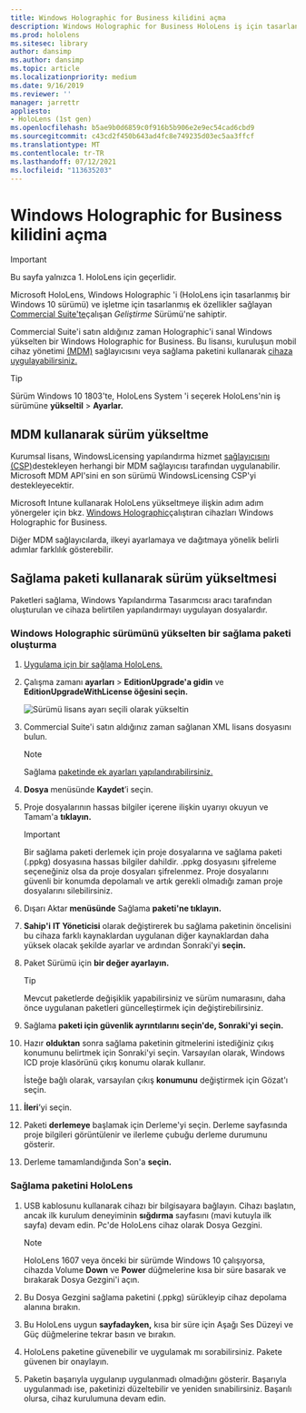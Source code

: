 ```yaml
---
title: Windows Holographic for Business kilidini açma
description: Windows Holographic for Business HoloLens iş için tasarlanmış ek özellikler sağlar.
ms.prod: hololens
ms.sitesec: library
author: dansimp
ms.author: dansimp
ms.topic: article
ms.localizationpriority: medium
ms.date: 9/16/2019
ms.reviewer: ''
manager: jarrettr
appliesto:
- HoloLens (1st gen)
ms.openlocfilehash: b5ae9b0d6859c0f916b5b906e2e9ec54cad6cbd9
ms.sourcegitcommit: c43cd2f450b643ad4fc8e749235d03ec5aa3ffcf
ms.translationtype: MT
ms.contentlocale: tr-TR
ms.lasthandoff: 07/12/2021
ms.locfileid: "113635203"
---
```

# <a name="unlock-windows-holographic-for-business-features"></a>Windows Holographic for Business kilidini açma

> [!IMPORTANT]
> Bu sayfa yalnızca 1. HoloLens için geçerlidir.

Microsoft HoloLens, Windows Holographic 'i (HoloLens için tasarlanmış bir Windows 10 sürümü) ve işletme için tasarlanmış ek özellikler sağlayan [Commercial Suite'te](hololens-commercial-features.md)çalışan *Geliştirme* Sürümü'ne sahiptir.

Commercial Suite'i satın aldığınız zaman Holographic'i sanal Windows yükselten bir Windows Holographic for Business. Bu lisansı, kuruluşun mobil cihaz yönetimi [(MDM)](#edition-upgrade-by-using-mdm) sağlayıcısını veya sağlama paketini kullanarak [cihaza uygulayabilirsiniz.](#edition-upgrade-by-using-a-provisioning-package)

> [!TIP]
> Sürüm Windows 10 1803'te, HoloLens System 'i seçerek HoloLens'nin iş sürümüne **yükseltil**  >  **Ayarlar.**

## <a name="edition-upgrade-by-using-mdm"></a>MDM kullanarak sürüm yükseltme

Kurumsal lisans, WindowsLicensing yapılandırma hizmet [sağlayıcısını (CSP)](https://msdn.microsoft.com/library/windows/hardware/dn904983.aspx)destekleyen herhangi bir MDM sağlayıcısı tarafından uygulanabilir. Microsoft MDM API'sini en son sürümü WindowsLicensing CSP'yi destekleyecektir.

Microsoft Intune kullanarak HoloLens yükseltmeye ilişkin adım adım yönergeler için bkz. [Windows Holographic](/intune/holographic-upgrade)çalıştıran cihazları Windows Holographic for Business.

 Diğer MDM sağlayıcılarda, ilkeyi ayarlamaya ve dağıtmaya yönelik belirli adımlar farklılık gösterebilir.

## <a name="edition-upgrade-by-using-a-provisioning-package"></a>Sağlama paketi kullanarak sürüm yükseltmesi

Paketleri sağlama, Windows Yapılandırma Tasarımcısı aracı tarafından oluşturulan ve cihaza belirtilen yapılandırmayı uygulayan dosyalardır.

### <a name="create-a-provisioning-package-that-upgrades-the-windows-holographic-edition"></a>Windows Holographic sürümünü yükselten bir sağlama paketi oluşturma

1. [Uygulama için bir sağlama HoloLens.](hololens-provisioning.md)
1. Çalışma zamanı **ayarları**  >  **EditionUpgrade'a gidin** ve **EditionUpgradeWithLicense öğesini seçin.**

    ![Sürümü lisans ayarı seçili olarak yükseltin](images/icd1.png)

1. Commercial Suite'i satın aldığınız zaman sağlanan XML lisans dosyasını bulun.

    > [!NOTE]
    > Sağlama [paketinde ek ayarları yapılandırabilirsiniz.](hololens-provisioning.md)

1. **Dosya** menüsünde **Kaydet**’i seçin. 

1. Proje dosyalarının hassas bilgiler içerene ilişkin uyarıyı okuyun ve Tamam'a **tıklayın.**

    > [!IMPORTANT]
    > Bir sağlama paketi derlemek için proje dosyalarına ve sağlama paketi (.ppkg) dosyasına hassas bilgiler dahildir. .ppkg dosyasını şifreleme seçeneğiniz olsa da proje dosyaları şifrelenmez. Proje dosyalarını güvenli bir konumda depolamalı ve artık gerekli olmadığı zaman proje dosyalarını silebilirsiniz.

1. Dışarı Aktar **menüsünde** Sağlama **paketi'ne tıklayın.**

1. **Sahip'i** **IT Yöneticisi** olarak değiştirerek bu sağlama paketinin öncelisini bu cihaza farklı kaynaklardan uygulanan diğer kaynaklardan daha yüksek olacak şekilde ayarlar ve ardından Sonraki'yi **seçin.**

1. Paket Sürümü için **bir değer ayarlayın.**

    > [!TIP]
    > Mevcut paketlerde değişiklik yapabilirsiniz ve sürüm numarasını, daha önce uygulanan paketleri güncelleştirmek için değiştirebilirsiniz.

1. Sağlama **paketi için güvenlik ayrıntılarını seçin'de, Sonraki'yi** **seçin.**

1. Hazır **olduktan** sonra sağlama paketinin gitmelerini istediğiniz çıkış konumunu belirtmek için Sonraki'yi seçin. Varsayılan olarak, Windows ICD proje klasörünü çıkış konumu olarak kullanır.

    İsteğe bağlı olarak, varsayılan çıkış **konumunu** değiştirmek için Gözat'ı seçin.

1. **İleri**’yi seçin.

1. Paketi **derlemeye** başlamak için Derleme'yi seçin. Derleme sayfasında proje bilgileri görüntülenir ve ilerleme çubuğu derleme durumunu gösterir.

1. Derleme tamamlandığında Son'a **seçin.**

### <a name="apply-the-provisioning-package-to-hololens"></a>Sağlama paketini HoloLens

1. USB kablosunu kullanarak cihazı bir bilgisayara bağlayın. Cihazı başlatın, ancak ilk kurulum deneyiminin **sığdırma** sayfasını (mavi kutuyla ilk sayfa) devam edin. Pc'de HoloLens cihaz olarak Dosya Gezgini.

    > [!NOTE]
    > HoloLens 1607 veya önceki bir sürümde Windows 10 çalışıyorsa, cihazda Volume **Down** ve **Power** düğmelerine kısa bir süre basarak ve bırakarak Dosya Gezgini'i açın.

1. Bu Dosya Gezgini sağlama paketini (.ppkg) sürükleyip cihaz depolama alanına bırakın.

1. Bu HoloLens uygun **sayfadayken,** kısa bir süre için  Aşağı Ses  Düzeyi ve Güç düğmelerine tekrar basın ve bırakın.

1. HoloLens paketine güvenebilir ve uygulamak mı sorabilirsiniz. Pakete güvenen bir onaylayın.

1. Paketin başarıyla uygulanıp uygulanmadı olmadığını gösterir. Başarıyla uygulanmadı ise, paketinizi düzeltebilir ve yeniden sınabilirsiniz. Başarılı olursa, cihaz kurulumuna devam edin.
